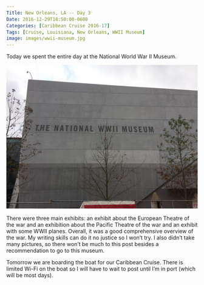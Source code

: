 ```yaml
---
Title: New Orleans, LA -- Day 3
Date: 2016-12-29T18:50:00-0600
Categories: [Caribbean Cruise 2016-17]
Tags: [Cruise, Louisiana, New Orleans, WWII Museum]
image: images/wwii-museum.jpg
---
```


Today we spent the entire day at the National World War II Museum.

[![](./images/wwii-museum.jpg)](./images/wwii-museum.jpg)

There were three main exhibits: an exhibit about the European Theatre of the war
and an exhibition about the Pacific Theatre of the war and an exhibit with some
WWII planes. Overall, it was a good comprehensive overview of the war. My
writing skills can do it no justice so I won’t try. I also didn’t take many
pictures, so there won’t be much to this post besides a recommendation to go to
this museum.

Tomorrow we are boarding the boat for our Caribbean Cruise. There is limited
Wi-Fi on the boat so I will have to wait to post until I’m in port (which will
be most days).
